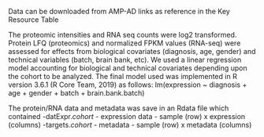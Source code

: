 Data can be downloaded from AMP-AD links as reference in the  Key Resource Table

The proteomic intensities and RNA seq counts were log2 transformed. Protein LFQ (proteomics) and normalized FPKM values (RNA-seq) were assessed for effects from biological covariates (diagnosis, age, gender) and technical variables (batch, brain bank, etc). We used a linear regression model accounting for biological and technical covariates depending upon the cohort to be analyzed. The final model used was implemented in R version 3.6.1 (R Core Team, 2019) as follows:
lm(expression ~ diagnosis + age + gender + batch + brain.bank.batch)

The protein/RNA data and metadata was save in an Rdata file which contained
-datExpr.*cohort* - expression data - sample (row) x expression (columns)
-targets.*cohort* - metadata - sample (row) x metadata (columns)

